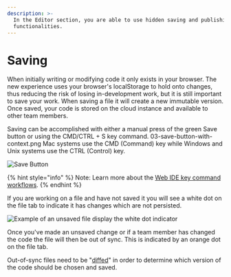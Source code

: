 ```yaml
---
description: >-
  In the Editor section, you are able to use hidden saving and publishing
  functionalities.
---
```


# Saving

When initially writing or modifying code it only exists in your browser. The new experience uses your browser's localStorage to hold onto changes, thus reducing the risk of losing in-development work, but it is still important to save your work. When saving a file it will create a new immutable version. Once saved, your code is stored on the cloud instance and available to other team members.

Saving can be accomplished with either a manual press of the green Save button or using the CMD/CTRL + S key command. 03-save-button-with-context.png Mac systems use the CMD (Command) key while Windows and Unix systems use the CTRL (Control) key.

![Save Button](https://kfg6bckb.media.zestyio.com/03-save-button-with-context.png)

{% hint style="info" %}
Note: Learn more about the [Web IDE key command workflows](https://zesty.org/services/web-engine/interface/editor#shortcuts).
{% endhint %}

If you are working on a file and have not saved it you will see a white dot on the file tab to indicate it has changes which are not persisted.

![Example of an unsaved file display the white dot indicator](https://kfg6bckb.media.zestyio.com/04-white-dot-tab-unsaved-file.png)

Once you've made an unsaved change or if a team member has changed the code the file will then be out of sync. This is indicated by an orange dot on the file tab.

Out-of-sync files need to be "[diffed](https://zesty.org/services/manager-ui/editor/versions#diffing-versions)" in order to determine which version of the code should be chosen and saved.
